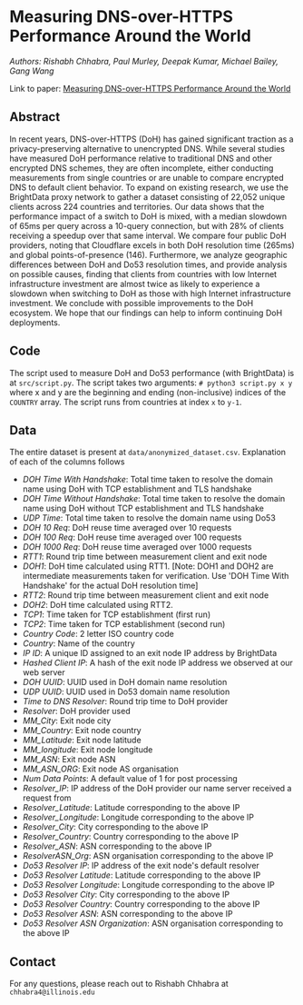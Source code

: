 # Measuring DNS-over-HTTPS Performance Around the World
*Authors: Rishabh Chhabra, Paul Murley, Deepak Kumar, Michael Bailey, Gang Wang*

Link to paper: [Measuring DNS-over-HTTPS Performance Around the World](https://gangw.cs.illinois.edu/imc2021-p297-paper.pdf)

## Abstract
In recent years, DNS-over-HTTPS (DoH) has gained significant traction as a privacy-preserving alternative to unencrypted DNS. While several studies have measured DoH performance relative to traditional DNS and other encrypted DNS schemes, they are often incomplete, either conducting measurements from single countries or are unable to compare encrypted DNS to default client behavior. To expand on existing research, we use the BrightData proxy network to gather a dataset consisting of 22,052 unique clients across 224 countries and territories. Our data shows that the performance impact of a switch to DoH is mixed, with a median slowdown of 65ms per query across a 10-query connection, but with 28% of clients receiving a speedup over that same interval. We compare four public DoH providers, noting that Cloudflare excels in both DoH resolution time (265ms) and global points-of-presence (146). Furthermore, we analyze geographic differences between DoH and Do53 resolution times, and provide analysis on possible causes, finding that clients from countries with low Internet infrastructure investment are almost twice as likely to experience a slowdown when switching to DoH as those with high Internet infrastructure investment. We conclude with possible improvements to the DoH ecosystem. We hope that our findings can help to inform continuing DoH deployments.

## Code

The script used to measure DoH and Do53 performance (with BrightData) is at `src/script.py`. The script takes two arguments: 
`# python3 script.py x y` where x and y are the beginning and ending (non-inclusive) indices of the `COUNTRY` array. The script runs from countries at index `x` to `y-1`.

## Data
The entire dataset is present at `data/anonymized_dataset.csv`. Explanation of each of the columns follows

- *DOH Time With Handshake*: Total time taken to resolve the domain name using DoH with TCP establishment and TLS handshake
- *DOH Time Without Handshake*: Total time taken to resolve the domain name using DoH without TCP establishment and TLS handshake
- *UDP Time*: Total time taken to resolve the domain name using Do53
- *DOH 10 Req*: DoH reuse time averaged over 10 requests
- *DOH 100 Req*: DoH reuse time averaged over 100 requests
- *DOH 1000 Req*: DoH reuse time averaged over 1000 requests
- *RTT1*: Round trip time between measurement client and exit node
- *DOH1*: DoH time calculated using RTT1. [Note: DOH1 and DOH2 are intermediate measurements taken for verification. Use 'DOH Time With Handshake' for the actual DoH resolution time]
- *RTT2*: Round trip time between measurement client and exit node
- *DOH2*: DoH time calculated using RTT2. 
- *TCP1*: Time taken for TCP establishment (first run)
- *TCP2*: Time taken for TCP establishment (second run)
- *Country Code*: 2 letter ISO country code
- *Country*: Name of the country
- *IP ID*: A unique ID assigned to an exit node IP address by BrightData
- *Hashed Client IP*: A hash of the exit node IP address we observed at our web server
- *DOH UUID*: UUID used in DoH domain name resolution
- *UDP UUID*: UUID used in Do53 domain name resolution
- *Time to DNS Resolver*: Round trip time to DoH provider
- *Resolver*: DoH provider used
- *MM_City*: Exit node city
- *MM_Country*: Exit node country
- *MM_Latitude*: Exit node latitude
- *MM_longitude*: Exit node longitude
- *MM_ASN*: Exit node ASN
- *MM_ASN_ORG*: Exit node AS organisation
- *Num Data Points*: A default value of 1 for post processing
- *Resolver_IP*: IP address of the DoH provider our name server received a request from
- *Resolver_Latitude*: Latitude corresponding to the above IP
- *Resolver_Longitude*: Longitude corresponding to the above IP
- *Resolver_City*: City corresponding to the above IP
- *Resolver_Country*: Country corresponding to the above IP
- *Resolver_ASN*: ASN corresponding to the above IP
- *ResolverASN_Org*: ASN organisation corresponding to the above IP
- *Do53 Resolver IP*: IP address of the exit node's default resolver
- *Do53 Resolver Latitude*: Latitude corresponding to the above IP
- *Do53 Resolver Longitude*: Longitude corresponding to the above IP
- *Do53 Resolver City*: City corresponding to the above IP
- *Do53 Resolver Country*: Country corresponding to the above IP
- *Do53 Resolver ASN*: ASN corresponding to the above IP
- *Do53 Resolver ASN Organization*: ASN organisation corresponding to the above IP


## Contact
For any questions, please reach out to Rishabh Chhabra at `chhabra4@illinois.edu`
